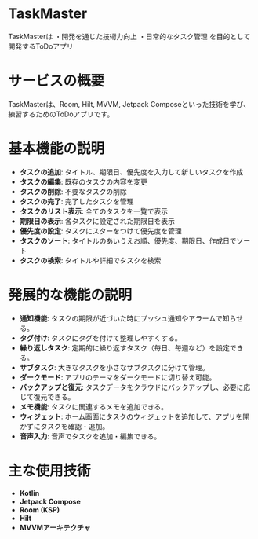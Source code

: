 # TaskMaster

TaskMasterは
・開発を通じた技術力向上
・日常的なタスク管理
を目的として開発するToDoアプリ

# サービスの概要

TaskMasterは、Room, Hilt, MVVM, Jetpack Composeといった技術を学び、練習するためのToDoアプリです。

# 基本機能の説明

- **タスクの追加**: タイトル、期限日、優先度を入力して新しいタスクを作成
- **タスクの編集**: 既存のタスクの内容を変更
- **タスクの削除**: 不要なタスクの削除
- **タスクの完了**: 完了したタスクを管理
- **タスクのリスト表示**: 全てのタスクを一覧で表示
- **期限日の表示**: 各タスクに設定された期限日を表示
- **優先度の設定**: タスクにスターをつけて優先度を管理
- **タスクのソート**: タイトルのあいうえお順、優先度、期限日、作成日でソート
- **タスクの検索**: タイトルや詳細でタスクを検索

# 発展的な機能の説明

- **通知機能**: タスクの期限が近づいた時にプッシュ通知やアラームで知らせる。
- **タグ付け**: タスクにタグを付けて整理しやすくする。
- **繰り返しタスク**: 定期的に繰り返すタスク（毎日、毎週など）を設定できる。
- **サブタスク**: 大きなタスクを小さなサブタスクに分けて管理。
- **ダークモード**: アプリのテーマをダークモードに切り替え可能。
- **バックアップと復元**: タスクデータをクラウドにバックアップし、必要に応じて復元できる。
- **メモ機能**: タスクに関連するメモを追加できる。
- **ウィジェット**: ホーム画面にタスクのウィジェットを追加して、アプリを開かずにタスクを確認・追加。
- **音声入力**: 音声でタスクを追加・編集できる。

# 主な使用技術

- **Kotlin**
- **Jetpack Compose**
- **Room (KSP)**
- **Hilt**
- **MVVMアーキテクチャ**
